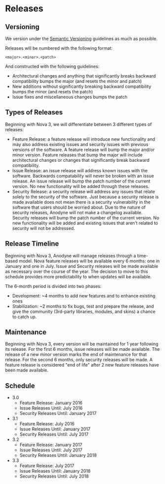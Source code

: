 # Releases

## Versioning

We version under the [Semantic Versioning](http://semver.org/) guidelines as much as possible.

Releases will be numbered with the following format:

`<major>.<minor>.<patch>`

And constructed with the following guidelines:

- Architectural changes and anything that significantly breaks backward compatibility bumps the major (and resets the minor and patch)
- New additions without significantly breaking backward compatibility bumps the minor (and resets the patch)
- Issue fixes and miscellaneous changes bumps the patch

## Types of Releases

Beginning with Nova 3, we will differentiate between 3 different types of releases:

- Feature Release: a feature release will introduce new functionality and may also address existing issues and security issues with previous versions of the software. A feature release will bump the major and/or minor version. Feature releases that bump the major will include architectural changes or changes that significantly break backward compatibility.
- Issue Release: an issue release will address known issues with the software. Backwards compatability will never be broken with an issue release. An issue release will bump the patch number of the current version. No new functionality will be added through these releases.
- Security Release: a security release will address any issues that relate solely to the security of the software. Just because a security release is made available does not mean there is a security vulnerability in the software that users should be worried about. Due to the nature of security releases, Anodyne will not make a changelog available. Security releases will bump the patch number of the current version. No new functionality will be added and existing issues that aren't related to security will not be addressed.

## Release Timeline

Beginning with Nova 3, Anodyne will manage releases through a time-based model. Nova feature releases will be available every 6 months: one in January and one in July. Issue and Security releases will be made available as necessary over the course of the year. The decision to move to this schedule provides more predictability to when updates will be available.

The 6-month period is divided into two phases:

- Development: ~4 months to add new features and to enhance existing ones
- Stabilization: ~2 months to fix bugs, test and prepare the release, and give the community (3rd-party libraries, modules, and skins) a chance to catch up.

## Maintenance

Beginning with Nova 3, every version will be maintained for 1 year following its release. For the first 6 months, issue releases will be made available. The release of a new minor version marks the end of maintenance for that release. For the second 6 months, only security releases will be made. A feature release is considered "end of life" after 2 new feature releases have been made available.

## Schedule

- 3.0
	- Feature Release: January 2016
	- Issue Releases Until: July 2016
	- Security Releases Until: January 2017
- 3.1
	- Feature Release: July 2016
	- Issue Releases Until: January 2017
	- Security Releases Until: July 2017
- 3.2
	- Feature Release: January 2017
	- Issue Releases Until: July 2017
	- Security Releases Until: January 2018
- 3.3
	- Feature Release: July 2017
	- Issue Releases Until: January 2018
	- Security Releases Until: July 2018
